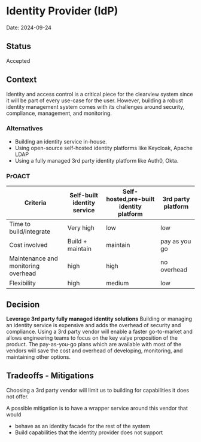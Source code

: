 # Identity Provider (IdP)
Date: 2024-09-24

## Status
Accepted

## Context

Identity and access control is a critical piece for the clearview system since it will be part of every use-case for the user. However, building a robust identity management system comes with its challenges around security, compliance, management, and monitoring.

### Alternatives

- Building an identity service in-house.
- Using open-source self-hosted identity platforms like Keycloak, Apache LDAP
- Using a fully managed 3rd party identity platform like Auth0, Okta.

### PrOACT

| Criteria                            | Self-built identity service | Self-hosted,pre-built identity platform | 3rd party platform |
| ----------------------------------- | --------------------------- | --------------------------------------- | ------------------ |
| Time to build/integrate             | Very high                   | low                                     | low                |
| Cost involved                       | Build + maintain            | maintain                                | pay as you go      |
| Maintenance and monitoring overhead | high                        | high                                    | no overhead        |
| Flexibility                         | high                        | medium                                  | low                |

## Decision

**Leverage 3rd party fully managed identity solutions**
 Building or managing an identity service is expensive and adds the overhead of security and compliance. Using a 3rd party vendor will enable a faster go-to-market and allows engineering teams to focus on the key valye proposition of the product. The pay-as-you-go plans which are available with most of the vendors will save the cost and overhead of developing, monitoring, and maintaining other options.

## Tradeoffs - Mitigations

Choosing a 3rd party vendor will limit us to building for capabilities it does not offer.

A possible mitigation is to have a wrapper service around this vendor that would

- behave as an identity facade for the rest of the system
- Build capabilities that the identity provider does not support
